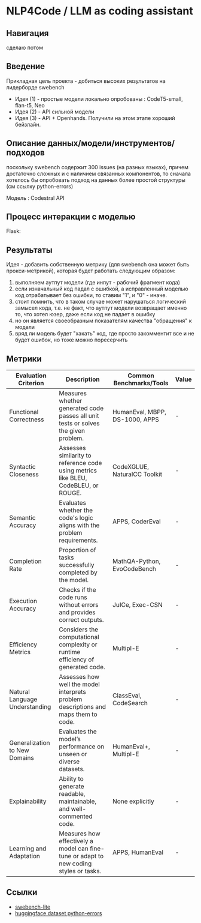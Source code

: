 # NLP4Code / LLM as coding assistant

## Навигация
сделаю потом

## Введение
Прикладная цель проекта - добиться высоких результатов на лидерборде swebench 

- Идея (1) - простые модели локально опробованы : CodeT5-small, flan-t5, Neo
- Идея (2) - API сильной модели
- Идея (3) - API + Openhands. Получили на этом этапе хороший бейзлайн.

## Описание данных/модели/инструментов/подходов
поскольку swebench содержит 300 issues (на разных языках), причем достаточно сложных и с наличием связанных компонентов, то сначала хотелось бы опробовать подход на данных более простой структуры (см ссылку python-errors)

Модель : Codestral API

## Процесс интеракции с моделью
Flask:
 

## Результаты
Идея - добавить собственную метрику (для swebench она может быть прокси-метрикой), которая будет работать следующим образом:
1) выполняем аутпут модели (где инпут - рабочий фрагмент кода)
2) если изначальный код падал с ошибкой, а исправленный моделью код отрабатывает без ошибки, то ставим "1", и "0" - иначе.
3) стоит помнить, что в таком случае может нарушаться логический замысел кода, т.е. не факт, что аутпут модели возвращает именно то, что хотел юзер, даже если код не падает в ошибку
4) но он является своеобразным показателям качества "обращения" к модели
5) вряд ли модель будет "хакать" код, где просто закомментит все и не будет ошибок, но тоже можно поресерчить

## Метрики

| **Evaluation Criterion**       | **Description**                                                                         | **Common Benchmarks/Tools**         | **Value**|
|---------------------------------|----------------------------------------------------------------------------------------|-------------------------------------|-----|
| Functional Correctness          | Measures whether generated code passes all unit tests or solves the given problem.     | HumanEval, MBPP, DS-1000, APPS      | -   |
| Syntactic Closeness             | Assesses similarity to reference code using metrics like BLEU, CodeBLEU, or ROUGE.     | CodeXGLUE, NaturalCC Toolkit        | -   |
| Semantic Accuracy               | Evaluates whether the code's logic aligns with the problem requirements.               | APPS, CoderEval                     | -   |
| Completion Rate                 | Proportion of tasks successfully completed by the model.                               | MathQA-Python, EvoCodeBench         | -   |
| Execution Accuracy              | Checks if the code runs without errors and provides correct outputs.                   | JuICe, Exec-CSN                     | -   |
| Efficiency Metrics              | Considers the computational complexity or runtime efficiency of generated code.        | Multipl-E                           | -   |
| Natural Language Understanding  | Assesses how well the model interprets problem descriptions and maps them to code.     | ClassEval, CodeSearch               | -   |
| Generalization to New Domains   | Evaluates the model’s performance on unseen or diverse datasets.                       | HumanEval+, Multipl-E               | -   |
| Explainability                  | Ability to generate readable, maintainable, and well-commented code.                   | None explicitly                     | -   |
| Learning and Adaptation         | Measures how effectively a model can fine-tune or adapt to new coding styles or tasks. | APPS, HumanEval                     | -   |


## Ссылки

- [swebench-lite](https://huggingface.co/datasets/princeton-nlp/SWE-bench_Lite)
- [huggingface dataset python-errors](https://huggingface.co/datasets/TacoPrime/errored_python)

